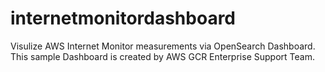 # internetmonitordashboard
Visulize AWS Internet Monitor measurements via OpenSearch Dashboard. This sample Dashboard is created by AWS GCR Enterprise Support Team.
